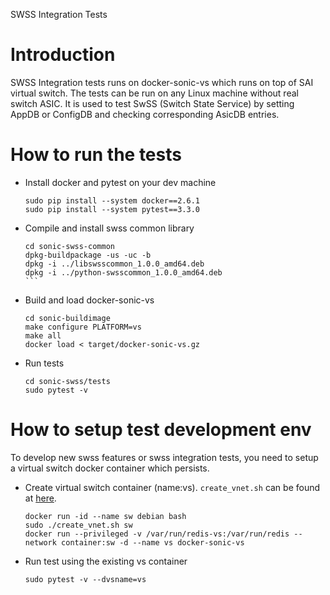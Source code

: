 SWSS Integration Tests

# Introduction

SWSS Integration tests runs on docker-sonic-vs which runs on top of SAI virtual switch. The tests can be run on any Linux machine without real switch ASIC. It is used to test SwSS (Switch State Service) by setting AppDB or ConfigDB and checking corresponding AsicDB entries.

# How to run the tests

- Install docker and pytest on your dev machine
    ```
    sudo pip install --system docker==2.6.1
    sudo pip install --system pytest==3.3.0
    ```
- Compile and install swss common library
    ````
    cd sonic-swss-common
    dpkg-buildpackage -us -uc -b
    dpkg -i ../libswsscommon_1.0.0_amd64.deb
    dpkg -i ../python-swsscommon_1.0.0_amd64.deb
    ```
- Build and load docker-sonic-vs

    ```
    cd sonic-buildimage
    make configure PLATFORM=vs
    make all
    docker load < target/docker-sonic-vs.gz
    ```

- Run tests
    
    ```
    cd sonic-swss/tests
    sudo pytest -v
    ```

# How to setup test development env

To develop new swss features or swss integration tests, you need to setup a virtual switch docker container which 
persists.

- Create virtual switch container (name:vs). ```create_vnet.sh``` can be found at [here](https://github.com/Azure/sonic-buildimage/blob/master/platform/vs/create_vnet.sh).

    ```
    docker run -id --name sw debian bash
    sudo ./create_vnet.sh sw
    docker run --privileged -v /var/run/redis-vs:/var/run/redis --network container:sw -d --name vs docker-sonic-vs
    ```

- Run test using the existing vs container

    ```
    sudo pytest -v --dvsname=vs
    ```
